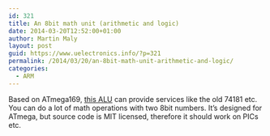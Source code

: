 ```yaml
---
id: 321
title: An 8bit math unit (arithmetic and logic)
date: 2014-03-20T12:52:00+01:00
author: Martin Maly
layout: post
guid: https://www.uelectronics.info/?p=321
permalink: /2014/03/20/an-8bit-math-unit-arithmetic-and-logic/
categories:
  - ARM
---
```

Based on ATmega169, [this ALU](https://jayakody2000lk.blogspot.cz/2014/03/atmega169-base-8bit-arithmetic-and.html) can provide services like the old 74181 etc. You can do a lot of math operations with two 8bit numbers. It&#8217;s designed for ATmega, but source code is MIT licensed, therefore it should work on PICs etc.